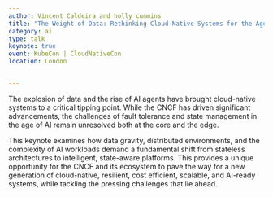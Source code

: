 ```yaml
---
author: Vincent Caldeira and holly cummins
title: "The Weight of Data: Rethinking Cloud-Native Systems for the Age of AI"
category: ai
type: talk
keynote: true
event: KubeCon | CloudNativeCon
location: London


---
```


The explosion of data and the rise of AI agents have brought cloud-native systems to a critical tipping point. While the CNCF has driven significant advancements, the challenges of fault tolerance and state management in the age of AI remain unresolved both at the core and the edge.

This keynote examines how data gravity, distributed environments, and the complexity of AI workloads demand a fundamental shift from stateless architectures to intelligent, state-aware platforms. This provides a unique opportunity for the CNCF and its ecosystem to pave the way for a new generation of cloud-native, resilient, cost efficient, scalable, and AI-ready systems, while tackling the pressing challenges that lie ahead. 